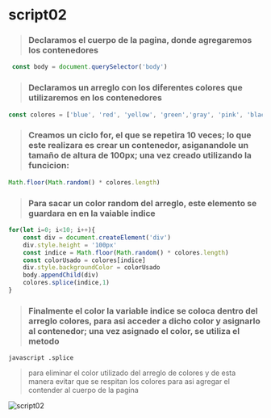 # script02
>   ### Declaramos el cuerpo de la pagina, donde agregaremos los contenedores
``` javascript
 const body = document.querySelector('body')
```
> ### Declaramos un arreglo con los diferentes colores que utilizaremos en los contenedores
```javascript
const colores = ['blue', 'red', 'yellow', 'green','gray', 'pink', 'black', 'white','orange','violet', 'rebeccapurple', 'olive', 'aqua', 'navy', 'teal','skyblue', 'royalblue', 'coral', 'gold', 'papayawhip']
```
>### Creamos un ciclo for, el que se repetira 10 veces; lo que este realizara es crear un contenedor, asiganandole un tamaño de altura de 100px; una vez creado utilizando la funcicion: 
```javascript
Math.floor(Math.random() * colores.length)
```
>### Para sacar un color random del arreglo, este elemento se guardara en en la vaiable indice

```javascript
for(let i=0; i<10; i++){
    const div = document.createElement('div')
    div.style.height = '100px' 
    const indice = Math.floor(Math.random() * colores.length)
    const colorUsado = colores[indice]
    div.style.backgroundColor = colorUsado
    body.appendChild(div) 
    colores.splice(indice,1)
}
```
> ### Finalmente el color la variable indice se coloca dentro del arreglo colores, para asi acceder a dicho color y asignarlo al contenedor; una vez asignado el color, se utiliza el metodo
```javascript .splice```
>  para eliminar el color utilizado del arreglo de colores y de esta manera evitar que se respitan los colores para asi agregar el contender al cuerpo de la pagina

![script02](../img/script02.png "resultado script02")
